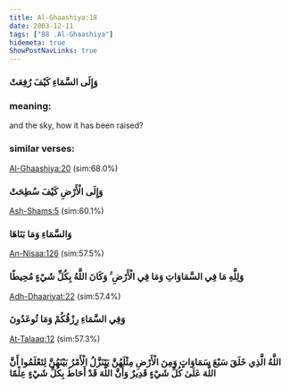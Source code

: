 ```yaml
---
title: Al-Ghaashiya:18
date: 2003-12-11
tags: ["88 .Al-Ghaashiya"]
hidemeta: true 
ShowPostNavLinks: true 
---
```

### وَإِلَى السَّمَاءِ كَيْفَ رُفِعَتْ
### meaning: 
and the sky, how it has been raised?
### similar verses: 

[Al-Ghaashiya:20](/88/20) (sim:68.0%)

### وَإِلَى الْأَرْضِ كَيْفَ سُطِحَتْ

[Ash-Shams:5](/91/5) (sim:60.1%)

### وَالسَّمَاءِ وَمَا بَنَاهَا

[An-Nisaa:126](/4/126) (sim:57.5%)

### وَلِلَّهِ مَا فِي السَّمَاوَاتِ وَمَا فِي الْأَرْضِ ۚ وَكَانَ اللَّهُ بِكُلِّ شَيْءٍ مُحِيطًا

[Adh-Dhaariyat:22](/51/22) (sim:57.4%)

### وَفِي السَّمَاءِ رِزْقُكُمْ وَمَا تُوعَدُونَ

[At-Talaaq:12](/65/12) (sim:57.3%)

### اللَّهُ الَّذِي خَلَقَ سَبْعَ سَمَاوَاتٍ وَمِنَ الْأَرْضِ مِثْلَهُنَّ يَتَنَزَّلُ الْأَمْرُ بَيْنَهُنَّ لِتَعْلَمُوا أَنَّ اللَّهَ عَلَىٰ كُلِّ شَيْءٍ قَدِيرٌ وَأَنَّ اللَّهَ قَدْ أَحَاطَ بِكُلِّ شَيْءٍ عِلْمًا
